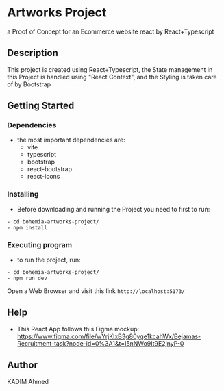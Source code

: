# Artworks Project

a Proof of Concept for an Ecommerce website react by React+Typescript

## Description

This project is created using React+Typescript, the State management in this Project is handled using "React Context", and the Styling is taken care of by Bootstrap 

## Getting Started

### Dependencies

- the most important dependencies are:
   * vite
   * typescript
   * bootstrap
   * react-bootstrap
   * react-icons

### Installing

* Before downloading and running the Project you need to first to run:

```
- cd bohemia-artworks-project/
- npm install 
```

### Executing program

* to run the project, run:

```
- cd bohemia-artworks-project/
- npm run dev 
```

Open a Web Browser and visit this link `http://localhost:5173/`

## Help

* This React App follows this Figma mockup: https://www.figma.com/file/wYrjKlxB3g80yge1kcahWx/Bejamas-Recruitment-task?node-id=0%3A1&t=I5nNWo9It9E2jnyP-0

## Author

KADIM Ahmed
